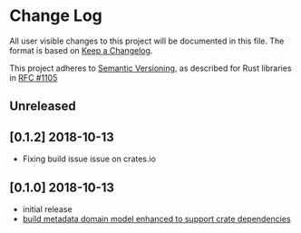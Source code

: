 # Change Log

All user visible changes to this project will be documented in this file. The format is based on [Keep a Changelog](http://keepachangelog.com/).

This project adheres to [Semantic Versioning](http://semver.org/), as described for Rust libraries in [RFC #1105](https://github.com/rust-lang/rfcs/blob/master/text/1105-api-evolution.md)

## Unreleased

## \[0.1.2\] 2018-10-13
- Fixing build issue issue on crates.io

## \[0.1.0\] 2018-10-13
- initial release
- [build metadata domain model enhanced to support crate dependencies](https://github.com/oysterpack/oysterpack/issues/2)